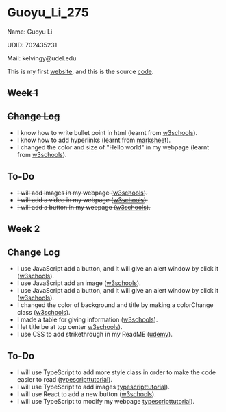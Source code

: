 # Guoyu_Li_275
<p>Name: Guoyu Li</p>
<p>UDID: 702435231</p>
<p>Mail: kelvingy@udel.edu</p>

<p>This is my first <a href="https://kelvingy.github.io/Guoyu_Li_275/html/myportf.html">website</a>, and this is the source <a href="https://github.com/kelvingy/Guoyu_Li_275/blob/main/myportf.html">code</a>.</p>

<h2 style="text-decoration:line-through;">Week 1</h2>
<h2 style="text-decoration:line-through;">Change Log</h2>
<ul>
  <li>I know how to write bullet point in html (learnt from <a href="https://www.w3schools.com/html/html_lists.asp">w3schools</a>).</li>
  <li>I know how to add hyperlinks (learnt from <a href="https://marksheet.io/html-links.html">marksheet</a>).</li>
  <li>I changed the color and size of "Hello world" in my webpage (learnt from <a href="https://www.w3schools.com/html/html_colors.asp">w3schools</a>).</li>
</ul>  


<h2>To-Do</h2>
<ul>
  <li style="text-decoration:line-through;">I will add images in my webpage (<a href="https://www.w3schools.com/html/html_images.asp">w3schools</a>).</li>
  <li style="text-decoration:line-through;">I will add a video in my webpage (<a href="https://www.w3schools.com/html/html5_video.asp">w3schools</a>).</li>
  <li style="text-decoration:line-through;">I will add a button in my webpage (<a href="https://www.w3schools.com/tags/tryit.asp?filename=tryhtml_button_test">w3schools</a>).</li>
</ul>  

<h2>Week 2</h2>
<h2>Change Log</h2>
<ul>
  <li>I use JavaScript add a button, and it will give an alert window by click it (<a href="https://www.w3schools.com/js">w3schools</a>).</li>
  <li>I use JavaScript add an image (<a href="https://www.w3schools.com/js">w3schools</a>).</li>
  <li>I use JavaScript add a button, and it will give an alert window by click it (<a href="https://www.w3schools.com/js">w3schools</a>).</li>
  <li>I changed the color of background and title by making a colorChange class (<a href="https://www.w3schools.com/css">w3schools</a>).</li>
  <li>I made a table for giving information (<a href="https://www.w3schools.com/css">w3schools</a>).</li>
  <li>I let title be at top center <a href="https://www.w3schools.com/css">w3schools</a>).</li>
  <li>I use CSS to add strikethrough in my ReadME (<a href="https://blog.udemy.com/css-strikethrough/">udemy</a>).</li>
</ul>

<h2>To-Do</h2>
<ul>
  <li>I will use TypeScript to add more style class in order to make the code easier to read (<a href="https://www.typescripttutorial.net/typescript-tutorial/typescript-class">typescripttutorial</a>).</li>
  <li>I will use TypeScript to add images <a href="https://www.typescripttutorial.net/typescript-tutorial/typescript-class">typescripttutorial</a>).</li>
  <li>I will use React to add a new button (<a href="https://www.w3schools.com/REACT">w3schools</a>).</li>
  <li>I will use TypeScript to modify my webpage <a href="https://www.typescripttutorial.net/typescript-tutorial/typescript-class">typescripttutorial</a>).</li>
</ul>
